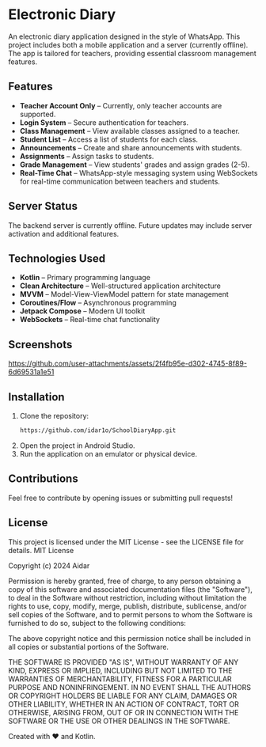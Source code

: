 # Electronic Diary

An electronic diary application designed in the style of WhatsApp. This project includes both a mobile application and a server (currently offline). The app is tailored for teachers, providing essential classroom management features.

## Features

- **Teacher Account Only** – Currently, only teacher accounts are supported.
- **Login System** – Secure authentication for teachers.
- **Class Management** – View available classes assigned to a teacher.
- **Student List** – Access a list of students for each class.
- **Announcements** – Create and share announcements with students.
- **Assignments** – Assign tasks to students.
- **Grade Management** – View students' grades and assign grades (2-5).
- **Real-Time Chat** – WhatsApp-style messaging system using WebSockets for real-time communication between teachers and students.

## Server Status
The backend server is currently offline. Future updates may include server activation and additional features.

## Technologies Used
- **Kotlin** – Primary programming language
- **Clean Architecture** – Well-structured application architecture
- **MVVM** – Model-View-ViewModel pattern for state management
- **Coroutines/Flow** – Asynchronous programming
- **Jetpack Compose** – Modern UI toolkit
- **WebSockets** – Real-time chat functionality

## Screenshots
https://github.com/user-attachments/assets/2f4fb95e-d302-4745-8f89-6d69531a1e51

## Installation
1. Clone the repository:
   ```bash
   https://github.com/idar1o/SchoolDiaryApp.git
   ```
2. Open the project in Android Studio.
3. Run the application on an emulator or physical device.


## Contributions
Feel free to contribute by opening issues or submitting pull requests!

## License
This project is licensed under the MIT License - see the LICENSE file for details.
MIT License

Copyright (c) 2024 Aidar

Permission is hereby granted, free of charge, to any person obtaining a copy
of this software and associated documentation files (the "Software"), to deal
in the Software without restriction, including without limitation the rights
to use, copy, modify, merge, publish, distribute, sublicense, and/or sell
copies of the Software, and to permit persons to whom the Software is
furnished to do so, subject to the following conditions:

The above copyright notice and this permission notice shall be included in all
copies or substantial portions of the Software.

THE SOFTWARE IS PROVIDED "AS IS", WITHOUT WARRANTY OF ANY KIND, EXPRESS OR
IMPLIED, INCLUDING BUT NOT LIMITED TO THE WARRANTIES OF MERCHANTABILITY,
FITNESS FOR A PARTICULAR PURPOSE AND NONINFRINGEMENT. IN NO EVENT SHALL THE
AUTHORS OR COPYRIGHT HOLDERS BE LIABLE FOR ANY CLAIM, DAMAGES OR OTHER
LIABILITY, WHETHER IN AN ACTION OF CONTRACT, TORT OR OTHERWISE, ARISING FROM,
OUT OF OR IN CONNECTION WITH THE SOFTWARE OR THE USE OR OTHER DEALINGS IN THE
SOFTWARE.

Created with ❤️ and Kotlin.


